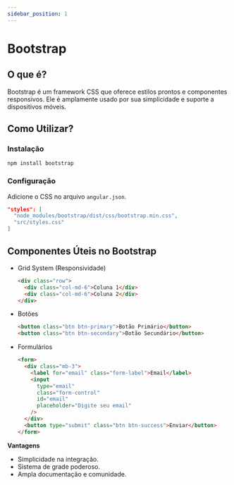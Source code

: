 ```yaml
---
sidebar_position: 1
---
```


# Bootstrap

## O que é?

Bootstrap é um framework CSS que oferece estilos prontos e componentes responsivos. Ele é amplamente usado por sua simplicidade e suporte a dispositivos móveis.

## Como Utilizar?

### Instalação

```plaintext
npm install bootstrap
```

### Configuração

Adicione o CSS no arquivo `angular.json`.

```json
"styles": [
  "node_modules/bootstrap/dist/css/bootstrap.min.css",
  "src/styles.css"
]
```

## Componentes Úteis no Bootstrap

- Grid System (Responsividade)

  ```html
  <div class="row">
    <div class="col-md-6">Coluna 1</div>
    <div class="col-md-6">Coluna 2</div>
  </div>
  ```

- Botões

  ```html
  <button class="btn btn-primary">Botão Primário</button>
  <button class="btn btn-secondary">Botão Secundário</button>
  ```

- Formulários

  ```html
  <form>
    <div class="mb-3">
      <label for="email" class="form-label">Email</label>
      <input
        type="email"
        class="form-control"
        id="email"
        placeholder="Digite seu email"
      />
    </div>
    <button type="submit" class="btn btn-success">Enviar</button>
  </form>
  ```

**Vantagens**

- Simplicidade na integração.
- Sistema de grade poderoso.
- Ampla documentação e comunidade.
